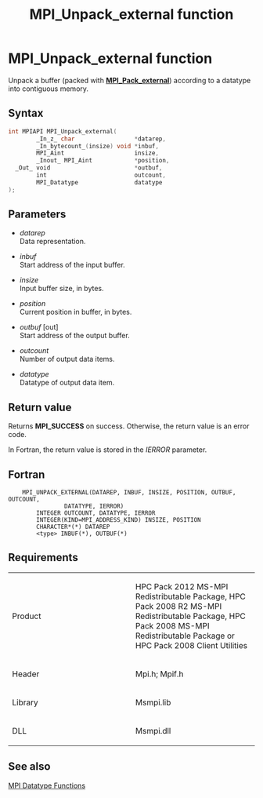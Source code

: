 ﻿---
title: MPI_Unpack_external function
TOCTitle: MPI_Unpack_external function
ms:assetid: 6b96b349-619d-4ebd-b33a-a647c5e179ea
ms:mtpsurl: https://msdn.microsoft.com/en-us/library/Dn520586(v=VS.85)
ms:contentKeyID: 59361057
ms.date: 03/28/2018
mtps_version: v=VS.85
f1_keywords:
- MPI_UNPACK_EXTERNAL
- mpif/MPI_Unpack_external
- mpi/MPI_UNPACK_EXTERNAL
dev_langs:
- C++
- C
---

# MPI\_Unpack\_external function

Unpack a buffer (packed with [**MPI\_Pack\_external**](mpi-pack-external-function.md)) according to a datatype into contiguous memory.

## Syntax

``` c++
int MPIAPI MPI_Unpack_external(
        _In_z_ char                 *datarep,
        _In_bytecount_(insize) void *inbuf,
        MPI_Aint                    insize,
        _Inout_ MPI_Aint            *position,
  _Out_ void                        *outbuf,
        int                         outcount,
        MPI_Datatype                datatype
);
```

## Parameters

  - *datarep*  
    Data representation.

  - *inbuf*  
    Start address of the input buffer.

  - *insize*  
    Input buffer size, in bytes.

  - *position*  
    Current position in buffer, in bytes.

  - *outbuf* \[out\]  
    Start address of the output buffer.

  - *outcount*  
    Number of output data items.

  - *datatype*  
    Datatype of output data item.

## Return value

Returns **MPI\_SUCCESS** on success. Otherwise, the return value is an error code.

In Fortran, the return value is stored in the *IERROR* parameter.

## Fortran

``` FORTRAN
    MPI_UNPACK_EXTERNAL(DATAREP, INBUF, INSIZE, POSITION, OUTBUF, OUTCOUNT,
                DATATYPE, IERROR)
        INTEGER OUTCOUNT, DATATYPE, IERROR
        INTEGER(KIND=MPI_ADDRESS_KIND) INSIZE, POSITION
        CHARACTER*(*) DATAREP
        <type> INBUF(*), OUTBUF(*)
```

## Requirements

<table>
<colgroup>
<col style="width: 50%" />
<col style="width: 50%" />
</colgroup>
<tbody>
<tr class="odd">
<td><p>Product</p></td>
<td><p>HPC Pack 2012 MS-MPI Redistributable Package, HPC Pack 2008 R2 MS-MPI Redistributable Package, HPC Pack 2008 MS-MPI Redistributable Package or HPC Pack 2008 Client Utilities</p></td>
</tr>
<tr class="even">
<td><p>Header</p></td>
<td>Mpi.h;
Mpif.h</td>
</tr>
<tr class="odd">
<td><p>Library</p></td>
<td>Msmpi.lib</td>
</tr>
<tr class="even">
<td><p>DLL</p></td>
<td>Msmpi.dll</td>
</tr>
</tbody>
</table>


## See also

[MPI Datatype Functions](mpi-datatype-functions.md)

